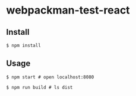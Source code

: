 # webpackman-test-react

## Install

```
$ npm install
```

## Usage

```
$ npm start # open localhost:8080
```

```
$ npm run build # ls dist
```
